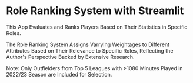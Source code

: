 # Role Ranking System with Streamlit


This App Evaluates and Ranks Players Based on Their Statistics in Specific Roles.

The Role Ranking System Assigns Varrying Weightages to Different Attributes Based on Their Relevance to Specific Roles, Reflecting the Author's Perspective Backed by Extensive Research.

Note: Only Outfielders from Top 5 Leagues with >1080 Minutes Played in 2022/23 Season are Included for Selection.
